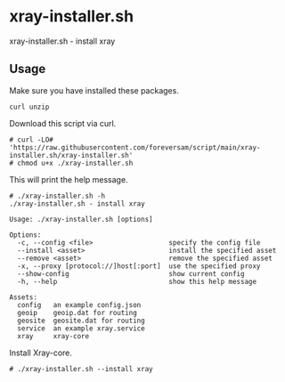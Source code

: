 # xray-installer.sh

xray-installer.sh - install xray

## Usage

Make sure you have installed these packages.

```
curl unzip
```

Download this script via curl.

```
# curl -LO# 'https://raw.githubusercontent.com/foreversam/script/main/xray-installer.sh/xray-installer.sh'
# chmod u+x ./xray-installer.sh
```

This will print the help message.

```
# ./xray-installer.sh -h
./xray-installer.sh - install xray

Usage: ./xray-installer.sh [options]

Options:
  -c, --config <file>                   specify the config file
  --install <asset>                     install the specified asset
  --remove <asset>                      remove the specified asset
  -x, --proxy [protocol://]host[:port]  use the specified proxy
  --show-config                         show current config
  -h, --help                            show this help message

Assets:
  config   an example config.json
  geoip    geoip.dat for routing
  geosite  geosite.dat for routing
  service  an example xray.service
  xray     xray-core
```

Install Xray-core.

```
# ./xray-installer.sh --install xray
```
